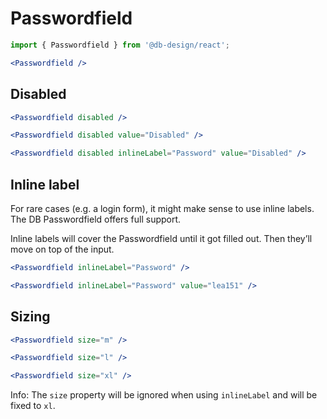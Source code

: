 # Passwordfield

```js
import { Passwordfield } from '@db-design/react';
```

```jsx
<Passwordfield />
```

## Disabled

```jsx
<Passwordfield disabled />
```

```jsx
<Passwordfield disabled value="Disabled" />
```

```jsx
<Passwordfield disabled inlineLabel="Password" value="Disabled" />
```

## Inline label

For rare cases (e.g. a login form), it might make sense to use inline labels.
The DB Passwordfield offers full support.

Inline labels will cover the Passwordfield until it got filled out. Then they’ll
move on top of the input.

```jsx
<Passwordfield inlineLabel="Password" />
```

```jsx
<Passwordfield inlineLabel="Password" value="lea151" />
```

## Sizing

```jsx
<Passwordfield size="m" />
```

```jsx
<Passwordfield size="l" />
```

```jsx
<Passwordfield size="xl" />
```

Info: The `size` property will be ignored when using `inlineLabel` and will be fixed to `xl`.
